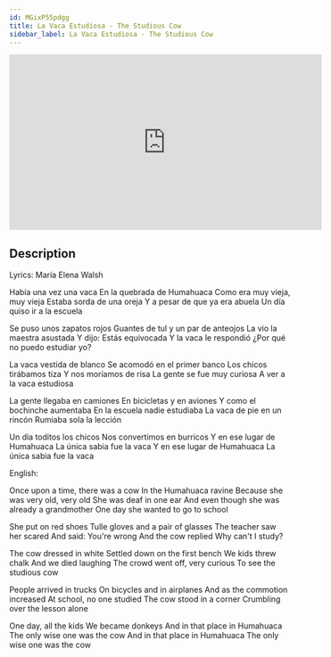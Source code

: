 ```yaml
---
id: MGixP55pdgg
title: La Vaca Estudiosa - The Studious Cow
sidebar_label: La Vaca Estudiosa - The Studious Cow
---
```


<iframe
  width="560"
  height="315"
  src="https://www.youtube.com/embed/MGixP55pdgg"
  title="YouTube video player"
  frameborder="0"
  allow="accelerometer; autoplay; clipboard-write; encrypted-media; gyroscope; picture-in-picture; web-share"
  referrerpolicy="strict-origin-when-cross-origin"
  allowfullscreen
></iframe>

## Description

Lyrics: María Elena Walsh

Había una vez una vaca
En la quebrada de Humahuaca
Como era muy vieja, muy vieja
Estaba sorda de una oreja
Y a pesar de que ya era abuela
Un día quiso ir a la escuela

Se puso unos zapatos rojos
Guantes de tul y un par de anteojos
La vio la maestra asustada
Y dijo: Estás equivocada
Y la vaca le respondió
¿Por qué no puedo estudiar yo?

La vaca vestida de blanco
Se acomodó en el primer banco
Los chicos tirábamos tiza
Y nos moríamos de risa
La gente se fue muy curiosa
A ver a la vaca estudiosa

La gente llegaba en camiones
En bicicletas y en aviones
Y como el bochinche aumentaba
En la escuela nadie estudiaba
La vaca de pie en un rincón
Rumiaba sola la lección

Un día toditos los chicos
Nos convertimos en burricos
Y en ese lugar de Humahuaca
La única sabia fue la vaca
Y en ese lugar de Humahuaca
La única sabia fue la vaca

English:

Once upon a time, there was a cow
In the Humahuaca ravine
Because she was very old, very old
She was deaf in one ear
And even though she was already a grandmother
One day she wanted to go to school

She put on red shoes
Tulle gloves and a pair of glasses
The teacher saw her scared
And said: You're wrong
And the cow replied
Why can't I study?

The cow dressed in white
Settled down on the first bench
We kids threw chalk
And we died laughing
The crowd went off, very curious
To see the studious cow

People arrived in trucks
On bicycles and in airplanes
And as the commotion increased
At school, no one studied
The cow stood in a corner
Crumbling over the lesson alone

One day, all the kids
We became donkeys
And in that place in Humahuaca
The only wise one was the cow
And in that place in Humahuaca
The only wise one was the cow
